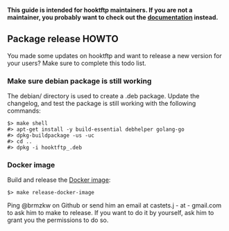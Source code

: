 **This guide is intended for hooktftp maintainers. If you are not a maintainer, you probably want to check out the [documentation](README.md) instead.**

## Package release HOWTO

You made some updates on hooktftp and want to release a new version for your users? Make sure to complete this todo list.


### Make sure debian package is still working

The debian/ directory is used to create a .deb package. Update the changelog, and test the package is still working with the following commands:

    $> make shell
    #> apt-get install -y build-essential debhelper golang-go
    #> dpkg-buildpackage -us -uc
    #> cd ..
    #> dpkg -i hooktftp_.deb

### Docker image

Build and release the [Docker image](https://hub.docker.com/r/tftpgoteam/hooktftp/):

    $> make release-docker-image

Ping @brmzkw on Github or send him an email at castets.j - at - gmail.com to ask him to make to release. If you want to do it by yourself, ask him to grant you the permissions to do so.
